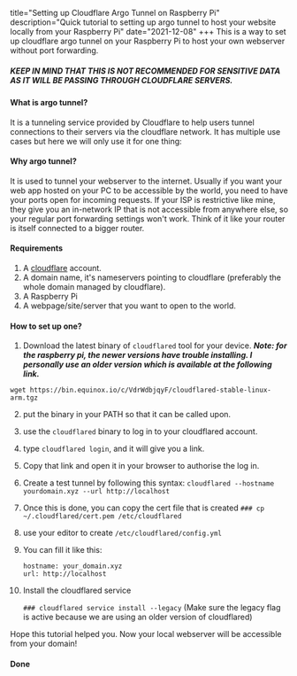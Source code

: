 title="Setting up Cloudflare Argo Tunnel on Raspberry Pi"
description="Quick tutorial to setting up argo tunnel to host your website locally from your Raspberry Pi"
date="2021-12-08"
+++
This is a way to set up cloudflare argo tunnel on your Raspberry Pi to host your own webserver without port forwarding.

##### KEEP IN MIND THAT THIS IS NOT RECOMMENDED FOR SENSITIVE DATA AS IT WILL BE PASSING THROUGH CLOUDFLARE SERVERS.

#### What is argo tunnel?

It is a tunneling service provided by Cloudflare to help users tunnel connections to their servers via the cloudflare network. It has multiple use cases but here we will only use it for one thing: 

#### Why argo tunnel?

It is used to tunnel your webserver to the internet. Usually if you want your web app hosted on your PC to be accessible by the world, you need to have your ports open for incoming requests. If your ISP is restrictive like mine, they give you an in-network IP that is not accessible from anywhere else, so your regular port forwarding settings won't work. Think of it like your router is itself connected to a bigger router.

#### Requirements

1. A [cloudflare](https://dash.cloudflare.com/sign-up/) account.
2. A domain name, it's nameservers pointing to cloudflare (preferably the whole domain managed by cloudflare).
3. A Raspberry Pi
4. A webpage/site/server that you want to open to the world.

#### How to set up one?

1. Download the latest binary of `cloudflared` tool for your device. 
***Note: for the raspberry pi, the newer versions have trouble installing. I personally use an older version which is available at the following link.***

`wget https://bin.equinox.io/c/VdrWdbjqyF/cloudflared-stable-linux-arm.tgz`

2. put the binary in your PATH so that it can be called upon.

3. use the `cloudflared` binary to log in to your cloudflared account. 

4. type `cloudflared login`, and it will give you a link.
4. Copy that link and open it in your browser to authorise the log in.
4. Create a test tunnel by following this syntax:
		`cloudflared --hostname yourdomain.xyz --url http://localhost`
5. Once this is done, you can copy the cert file that is created `### cp ~/.cloudflared/cert.pem /etc/cloudflared`
3. use your editor to create `/etc/cloudflared/config.yml`
5. You can fill it like this:
   	```
	hostname: your_domain.xyz
	url: http://localhost

6. Install the cloudflared service

	`### cloudflared service install --legacy` 
(Make sure the legacy flag is active because we are using an older version of cloudflared)

Hope this tutorial helped you. Now your local webserver will be accessible from your domain!

#### Done
